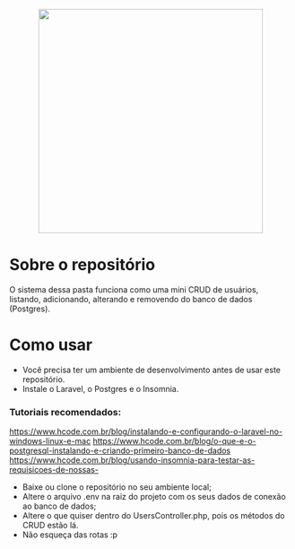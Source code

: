 <p align="center"><a href="https://laravel.com" target="_blank"><img src="https://raw.githubusercontent.com/laravel/art/master/logo-lockup/5%20SVG/2%20CMYK/1%20Full%20Color/laravel-logolockup-cmyk-red.svg" width="400"></a></p>

# Sobre o repositório
O sistema dessa pasta funciona como uma mini CRUD de usuários, listando, adicionando, alterando e removendo do banco de dados (Postgres). 

# Como usar
* Você precisa ter um ambiente de desenvolvimento antes de usar este repositório.
* Instale o Laravel, o Postgres e o Insomnia.

### Tutoriais recomendados:
https://www.hcode.com.br/blog/instalando-e-configurando-o-laravel-no-windows-linux-e-mac
https://www.hcode.com.br/blog/o-que-e-o-postgresql-instalando-e-criando-primeiro-banco-de-dados
https://www.hcode.com.br/blog/usando-insomnia-para-testar-as-requisicoes-de-nossas-

* Baixe ou clone o repositório no seu ambiente local;
* Altere o arquivo .env na raiz do projeto com os seus dados de conexão ao banco de dados;
* Altere o que quiser dentro do UsersController.php, pois os métodos do CRUD estão lá.
* Não esqueça das rotas :p


